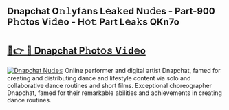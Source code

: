 ## Dnapchat O𝚗𝚕yf𝚊ns L𝚎a𝚔ed N𝚞𝚍es - Part-900 P𝚑𝚘tos Vi𝚍𝚎o - H𝚘𝚝 Part L𝚎a𝚔s QKn7o

# <h2><a href="http://kfen8e.oniu.top/?m=Dnapchat">🔗👉 🔴 Dnapchat P𝚑ot𝚘𝚜 V𝚒d𝚎o</a></h2>

[![Dnapchat Nu𝚍e𝚜](https://i.imgur.com/0qMVB7G.gif)](http://kfen8e.oniu.top/?m=Dnapchat)
Online performer and digital artist Dnapchat, famed for creating and distributing dance and lifestyle content via solo and collaborative dance routines and short films. Exceptional choreographer Dnapchat, famed for their remarkable abilities and achievements in creating dance routines.  
